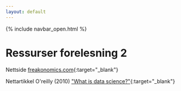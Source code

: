 ```yaml
---
layout: default
---
```

{% include navbar_open.html %}
# Ressurser forelesning 2


Nettside [freakonomics.com](https://freakonomics.com/){:target="_blank"}

Nettartikkel O'reilly (2010) ["What is data science?"](https://www.oreilly.com/radar/what-is-data-science/){:target="_blank"}

